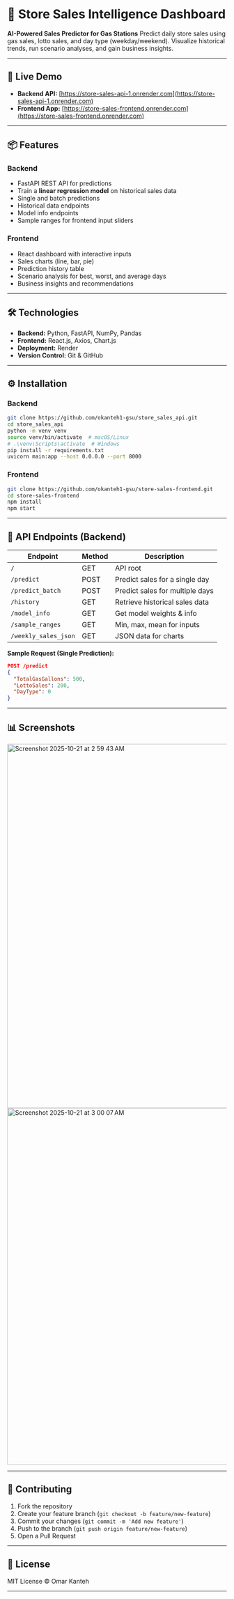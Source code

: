 # 🏪 Store Sales Intelligence Dashboard

**AI-Powered Sales Predictor for Gas Stations**
Predict daily store sales using gas sales, lotto sales, and day type (weekday/weekend). Visualize historical trends, run scenario analyses, and gain business insights.

---

## 🔗 Live Demo

* **Backend API:** [https://store-sales-api-1.onrender.com](https://store-sales-api-1.onrender.com)
* **Frontend App:** [https://store-sales-frontend.onrender.com](https://store-sales-frontend.onrender.com)

---

## 📦 Features

### Backend

* FastAPI REST API for predictions
* Train a **linear regression model** on historical sales data
* Single and batch predictions
* Historical data endpoints
* Model info endpoints
* Sample ranges for frontend input sliders

### Frontend

* React dashboard with interactive inputs
* Sales charts (line, bar, pie)
* Prediction history table
* Scenario analysis for best, worst, and average days
* Business insights and recommendations

---

## 🛠 Technologies

* **Backend:** Python, FastAPI, NumPy, Pandas
* **Frontend:** React.js, Axios, Chart.js
* **Deployment:** Render
* **Version Control:** Git & GitHub

---

## ⚙️ Installation

### Backend

```bash
git clone https://github.com/okanteh1-gsu/store_sales_api.git
cd store_sales_api
python -m venv venv
source venv/bin/activate  # macOS/Linux
# .\venv\Scripts\activate  # Windows
pip install -r requirements.txt
uvicorn main:app --host 0.0.0.0 --port 8000
```

### Frontend

```bash
git clone https://github.com/okanteh1-gsu/store-sales-frontend.git
cd store-sales-frontend
npm install
npm start
```

---

## 🔧 API Endpoints (Backend)

| Endpoint             | Method | Description                     |
| -------------------- | ------ | ------------------------------- |
| `/`                  | GET    | API root                        |
| `/predict`           | POST   | Predict sales for a single day  |
| `/predict_batch`     | POST   | Predict sales for multiple days |
| `/history`           | GET    | Retrieve historical sales data  |
| `/model_info`        | GET    | Get model weights & info        |
| `/sample_ranges`     | GET    | Min, max, mean for inputs       |
| `/weekly_sales_json` | GET    | JSON data for charts            |

**Sample Request (Single Prediction):**

```json
POST /predict
{
  "TotalGasGallons": 500,
  "LottoSales": 200,
  "DayType": 0
}
```

---

## 📊 Screenshots

<img width="1452" height="836" alt="Screenshot 2025-10-21 at 2 59 43 AM" src="https://github.com/user-attachments/assets/b1b764fa-5d79-400f-8d11-350e42bfacc7" />
<img width="1439" height="819" alt="Screenshot 2025-10-21 at 3 00 07 AM" src="https://github.com/user-attachments/assets/b3e3aeec-7c1d-4afb-9ef1-27be1b211b65" />



---

## 🤝 Contributing

1. Fork the repository
2. Create your feature branch (`git checkout -b feature/new-feature`)
3. Commit your changes (`git commit -m 'Add new feature'`)
4. Push to the branch (`git push origin feature/new-feature`)
5. Open a Pull Request

---

## 📄 License

MIT License © Omar Kanteh

---
